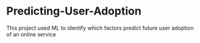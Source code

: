 # Predicting-User-Adoption
This project used ML to identify which factors predict future user adoption of an online service
